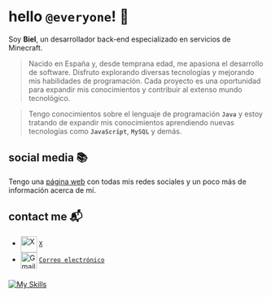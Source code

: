 # hello ``@everyone``! 👋

Soy **Biel**, un desarrollador back-end especializado en servicios de Minecraft.
> Nacido en España y, desde temprana edad, me apasiona el desarrollo de software. Disfruto explorando diversas tecnologías y mejorando mis habilidades de programación. Cada proyecto es una oportunidad para expandir mis conocimientos y contribuir al extenso mundo tecnológico.

> Tengo conocimientos sobre el lenguaje de programación **`Java`** y estoy tratando de expandir mis conocimientos aprendiendo nuevas tecnologías como **`JavaScript`**, **`MySQL`** y demás.

## social media 📚

Tengo una [página web](https://biieeel.me) con todas mis redes sociales y un poco más de información acerca de mí. 

## contact me 📬

   - <img src="https://simpleicons.org/icons/x.svg" alt="X" width="32" align="center">   [`X`](https://x.com/biiee3l)
   - <img src="https://simpleicons.org/icons/gmail.svg" alt="Gmail" width="32" align="center">   [`Correo electrónico`](mailto:biieeel.me@gmail.com)

###

[![My Skills](https://skillicons.dev/icons?i=java,mongodb,linux,idea,cloudflare,html,css,javascript,nextjs,tailwindcss,vscode,sqlite,git,maven)](https://github.com/bieelsiurr/)
